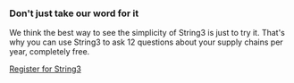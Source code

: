 <h3>Don't just take our word for it</h3>
<p>We think the best way to see the simplicity of String3 is just to try it. That's why you can use String3 to ask 12 questions about your supply chains per year, completely free.</p>
<p class="faux-button commit register-button">
	<a href="https://app.getstring3.com/account/register/">
		Register for String3
	</a>
</p>

